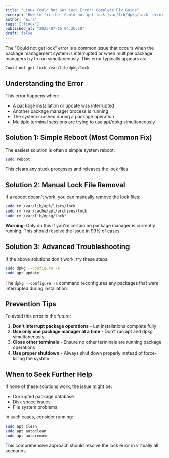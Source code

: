 ```yaml
---
title: "Linux Could Not Get Lock Error: Complete Fix Guide"
excerpt: "How to fix the 'Could not get lock /var/lib/dpkg/lock' error in Linux systems"
author: "Eira"
tags: ["linux"]
published_at: "2025-07-16 04:26:18"
draft: false
---
```



The "Could not get lock" error is a common issue that occurs when the package management system is interrupted or when multiple package managers try to run simultaneously. This error typically appears as:

```
Could not get lock /var/lib/dpkg/lock
```

## Understanding the Error

This error happens when:
- A package installation or update was interrupted
- Another package manager process is running
- The system crashed during a package operation
- Multiple terminal sessions are trying to use apt/dpkg simultaneously

## Solution 1: Simple Reboot (Most Common Fix)

The easiest solution is often a simple system reboot:

```bash
sudo reboot
```

This clears any stuck processes and releases the lock files.

## Solution 2: Manual Lock File Removal

If a reboot doesn't work, you can manually remove the lock files:

```bash
sudo rm /var/lib/apt/lists/lock
sudo rm /var/cache/apt/archives/lock
sudo rm /var/lib/dpkg/lock*
```

**Warning**: Only do this if you're certain no package manager is currently running. This should resolve the issue in 99% of cases.

## Solution 3: Advanced Troubleshooting

If the above solutions don't work, try these steps:

```bash
sudo dpkg --configure -a
sudo apt update
```

The `dpkg --configure -a` command reconfigures any packages that were interrupted during installation.

## Prevention Tips

To avoid this error in the future:

1. **Don't interrupt package operations** - Let installations complete fully
2. **Use only one package manager at a time** - Don't run apt and dpkg simultaneously
3. **Close other terminals** - Ensure no other terminals are running package operations
4. **Use proper shutdown** - Always shut down properly instead of force-killing the system

## When to Seek Further Help

If none of these solutions work, the issue might be:
- Corrupted package database
- Disk space issues
- File system problems

In such cases, consider running:
```bash
sudo apt clean
sudo apt autoclean
sudo apt autoremove
```

This comprehensive approach should resolve the lock error in virtually all scenarios.